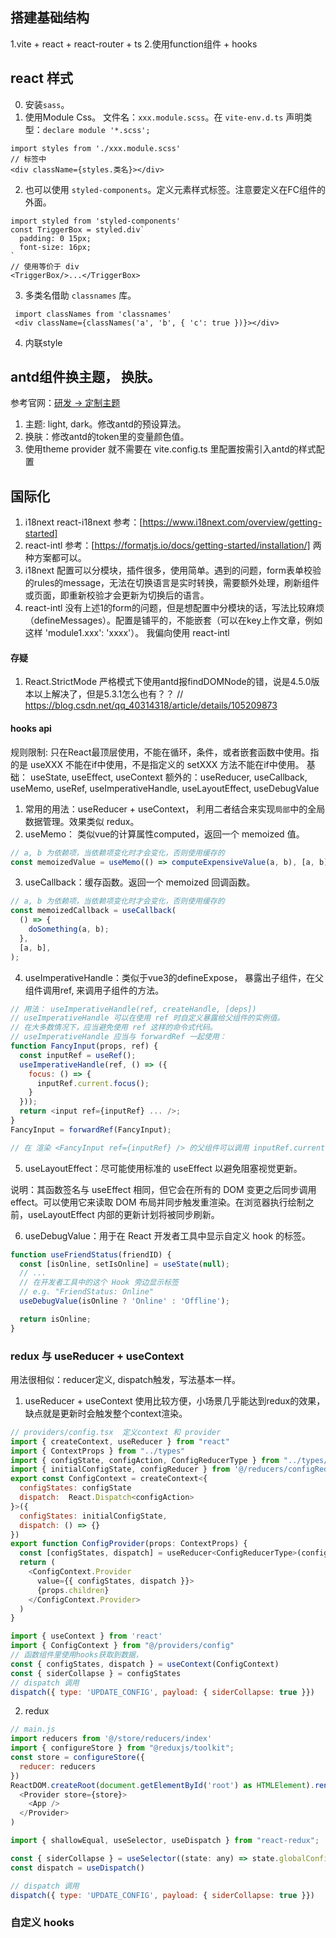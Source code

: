 ## 搭建基础结构
1.vite + react + react-router + ts
2.使用function组件 + hooks

## react 样式
0. 安装`sass`。
1. 使用Module Css。 文件名：`xxx.module.scss`。在 `vite-env.d.ts` 声明类型：`declare module '*.scss';`
```
import styles from './xxx.module.scss'
// 标签中
<div className={styles.类名}></div>
```
2. 也可以使用 `styled-components`。定义元素样式标签。注意要定义在FC组件的外面。
```
import styled from 'styled-components'
const TriggerBox = styled.div`
  padding: 0 15px;
  font-size: 16px;
`
// 使用等价于 div
<TriggerBox/>...</TriggerBox>
```
3. 多类名借助 `classnames` 库。
```
 import classNames from 'classnames'
 <div className={classNames('a', 'b', { 'c': true })}></div>
```
4. 内联style
## antd组件换主题， 换肤。
参考官网：[研发 -> 定制主题](https://ant.design/docs/react/customize-theme-cn)
1. 主题: light, dark。修改antd的预设算法。
2. 换肤：修改antd的token里的变量颜色值。
3. 使用theme provider 就不需要在 vite.config.ts 里配置按需引入antd的样式配置

## 国际化
1. i18next react-i18next 参考：[https://www.i18next.com/overview/getting-started]
2. react-intl 参考：[https://formatjs.io/docs/getting-started/installation/]
两种方案都可以。
1. i18next 配置可以分模块，插件很多，使用简单。遇到的问题，form表单校验的rules的message，无法在切换语言是实时转换，需要额外处理，刷新组件或页面，即重新校验才会更新为切换后的语言。
2. react-intl 没有上述1的form的问题，但是想配置中分模块的话，写法比较麻烦（defineMessages）。配置是铺平的，不能嵌套（可以在key上作文章，例如这样 'module1.xxx': 'xxxx'）。
我偏向使用 react-intl

#### 存疑
1. React.StrictMode 严格模式下使用antd报findDOMNode的错，说是4.5.0版本以上解决了，但是5.3.1怎么也有？？
// https://blog.csdn.net/qq_40314318/article/details/105209873

#### hooks api
规则限制: 只在React最顶层使用，不能在循环，条件，或者嵌套函数中使用。指的是 useXXX 不能在if中使用，不是指定义的 setXXX 方法不能在if中使用。
基础： useState, useEffect, useContext
额外的：useReducer, useCallback, useMemo, useRef, useImperativeHandle, useLayoutEffect, useDebugValue

1. 常用的用法：useReducer + useContext， 利用二者结合来实现`局部`中的全局数据管理。效果类似 redux。
2. useMemo： 类似vue的计算属性computed，返回一个 memoized 值。
```js 
// a, b 为依赖项，当依赖项变化时才会变化，否则使用缓存的
const memoizedValue = useMemo(() => computeExpensiveValue(a, b), [a, b]);
```
3. useCallback：缓存函数。返回一个 memoized 回调函数。
```js
// a, b 为依赖项，当依赖项变化时才会变化，否则使用缓存的
const memoizedCallback = useCallback(
  () => {
    doSomething(a, b);
  },
  [a, b],
);
```
4. useImperativeHandle：类似于vue3的defineExpose， 暴露出子组件，在父组件调用ref, 来调用子组件的方法。
```js
// 用法： useImperativeHandle(ref, createHandle, [deps])
// useImperativeHandle 可以在使用 ref 时自定义暴露给父组件的实例值。
// 在大多数情况下，应当避免使用 ref 这样的命令式代码。
// useImperativeHandle 应当与 forwardRef 一起使用：
function FancyInput(props, ref) {
  const inputRef = useRef();
  useImperativeHandle(ref, () => ({
    focus: () => {
      inputRef.current.focus();
    }
  }));
  return <input ref={inputRef} ... />;
}
FancyInput = forwardRef(FancyInput);

// 在 渲染 <FancyInput ref={inputRef} /> 的父组件可以调用 inputRef.current.focus()。

```

5. useLayoutEffect：尽可能使用标准的 useEffect 以避免阻塞视觉更新。

说明：其函数签名与 useEffect 相同，但它会在所有的 DOM 变更之后同步调用 effect。可以使用它来读取 DOM 布局并同步触发重渲染。在浏览器执行绘制之前，useLayoutEffect 内部的更新计划将被同步刷新。

6. useDebugValue：用于在 React 开发者工具中显示自定义 hook 的标签。

```js
function useFriendStatus(friendID) {
  const [isOnline, setIsOnline] = useState(null);
  // ...
  // 在开发者工具中的这个 Hook 旁边显示标签
  // e.g. "FriendStatus: Online"
  useDebugValue(isOnline ? 'Online' : 'Offline');

  return isOnline;
}
```

### redux 与 useReducer + useContext
用法很相似：reducer定义, dispatch触发，写法基本一样。
1. useReducer + useContext 使用比较方便，小场景几乎能达到redux的效果， 缺点就是更新时会触发整个context渲染。

```js
// providers/config.tsx  定义context 和 provider
import { createContext, useReducer } from "react"
import { ContextProps } from "../types"
import { configState, configAction, ConfigReducerType } from "../types/reducer"
import { initialConfigState, configReducer } from '@/reducers/configReducer'
export const ConfigContext = createContext<{
  configStates: configState
  dispatch:  React.Dispatch<configAction>
}>({
  configStates: initialConfigState,
  dispatch: () => {}
})
export function ConfigProvider(props: ContextProps) {
  const [configStates, dispatch] = useReducer<ConfigReducerType>(configReducer, initialConfigState)
  return (
    <ConfigContext.Provider
      value={{ configStates, dispatch }}>
      {props.children}
    </ConfigContext.Provider>
  )
}
```
```js
import { useContext } from 'react'
import { ConfigContext } from "@/providers/config"
// 函数组件里使用hooks获取到数据，
const { configStates, dispatch } = useContext(ConfigContext)
const { siderCollapse } = configStates
// dispatch 调用
dispatch({ type: 'UPDATE_CONFIG', payload: { siderCollapse: true }})
```

2. redux
```js
// main.js
import reducers from '@/store/reducers/index'
import { configureStore } from "@reduxjs/toolkit";
const store = configureStore({
  reducer: reducers
})
ReactDOM.createRoot(document.getElementById('root') as HTMLElement).render(
  <Provider store={store}>
    <App />
  </Provider>
)
```
```js
import { shallowEqual, useSelector, useDispatch } from "react-redux";

const { siderCollapse } = useSelector((state: any) => state.globalConfig, shallowEqual)
const dispatch = useDispatch() 

// dispatch 调用
dispatch({ type: 'UPDATE_CONFIG', payload: { siderCollapse: true }})
```
### 自定义 hooks

